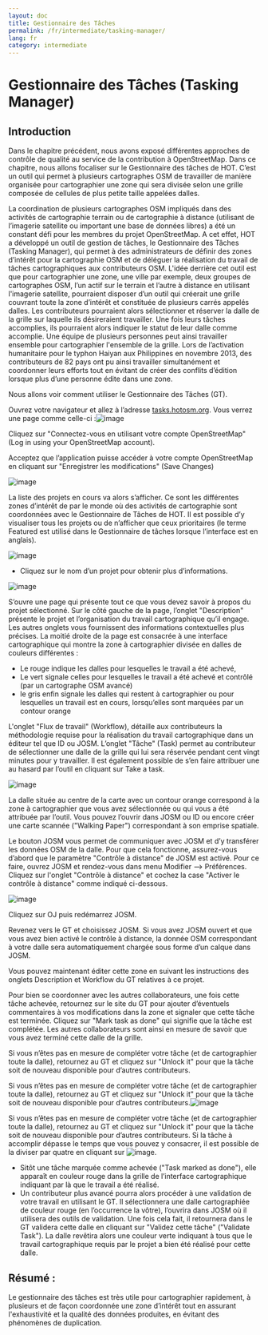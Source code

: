 ```yaml
---
layout: doc
title: Gestionnaire des Tâches
permalink: /fr/intermediate/tasking-manager/
lang: fr
category: intermediate
---
```


Gestionnaire des Tâches (Tasking Manager)
==========================================

Introduction
---------------

Dans le chapitre précédent, nous avons exposé différentes approches de
contrôle de qualité au service de la contribution à OpenStreetMap. Dans
ce chapitre, nous allons focaliser sur le Gestionnaire des tâches de
HOT. C’est un outil qui permet à plusieurs cartographes OSM de
travailler de manière organisée pour cartographier une zone qui sera
divisée selon une grille composée de cellules de plus petite taille
appelées dalles.

La coordination de plusieurs cartographes OSM impliqués dans des
activités de cartographie terrain ou de cartographie à distance
(utilisant de l’imagerie satellite ou important une base de données
libres) a été un constant défi pour les membres du projet OpenStreetMap.
A cet effet, HOT a développé un outil de gestion de tâches, le
Gestionnaire des Tâches (Tasking Manager), qui permet à des
administrateurs de définir des zones d’intérêt pour la cartographie OSM
et de déléguer la réalisation du travail de tâches cartographiques aux
contributeurs OSM. L'idée derrière cet outil est que pour cartographier
une zone, une ville par exemple, deux groupes de cartographes OSM, l’un
actif sur le terrain et l’autre à distance en utilisant l'imagerie
satellite, pourraient disposer d’un outil qui créerait une grille
couvrant toute la zone d’intérêt et constituée de plusieurs carrés
appelés dalles. Les contributeurs pourraient alors sélectionner et
réserver la dalle de la grille sur laquelle ils désireraient travailler.
Une fois leurs tâches accomplies, ils pourraient alors indiquer le
statut de leur dalle comme accomplie. Une équipe de
plusieurs personnes peut ainsi travailler ensemble pour cartographier
l'ensemble de la grille. Lors de l’activation humanitaire pour le typhon
Haiyan aux Philippines en novembre 2013, des contributeurs de 82 pays
ont pu ainsi travailler simultanément et coordonner leurs efforts tout
en évitant de créer des conflits d’édition lorsque plus d’une personne
édite dans une zone.

Nous allons voir comment utiliser le Gestionnaire des Tâches (GT).

Ouvrez votre navigateur et allez à
l’adresse [](http://tasks.hotosm.org)[tasks.hotosm.org](http://tasks.hotosm.org).
Vous verrez une page comme celle-ci :![image](/images/fr/0300-12-26-tasking-manager/image03.png)

Cliquez sur "Connectez-vous en utilisant votre compte OpenStreetMap"
(Log in using your OpenStreetMap account).

Acceptez que l’application puisse accéder à votre compte OpenStreetMap
en cliquant sur "Enregistrer les modifications" (Save Changes)

![image](/images/fr/0300-12-26-tasking-manager/image08.png)

La liste des projets en cours va alors s’afficher. Ce sont les
différentes zones d’intérêt de par le monde où des activités de
cartographie sont coordonnées avec le Gestionnaire de Tâches de HOT. Il
est possible d’y visualiser tous les projets ou de n’afficher que ceux
prioritaires (le terme Featured est utilisé dans le Gestionnaire de
tâches lorsque l’interface est en anglais).

![image](/images/fr/0300-12-26-tasking-manager/image06.png)

-   Cliquez sur le nom d’un projet pour obtenir plus d’informations.

![image](/images/fr/0300-12-26-tasking-manager/image01.png)

S’ouvre une page qui présente tout ce que vous devez savoir à propos du
projet sélectionné. Sur le côté gauche de la page, l’onglet
"Description" présente le projet et l’organisation du travail
cartographique qu’il engage. Les autres onglets vous fournissent des
informations contextuelles plus précises. La moitié droite de la page
est consacrée à une interface cartographique qui montre la zone à
cartographier divisée en dalles de couleurs différentes :

-   Le rouge indique les dalles pour lesquelles le travail a été achevé,
-   Le vert signale celles pour lesquelles le travail a été achevé et
    contrôlé (par un cartographe OSM avancé)
-   le gris enfin signale les dalles qui restent à cartographier ou pour
    lesquelles un travail est en cours, lorsqu’elles sont marquées par
    un contour orange

L'onglet "Flux de travail" (Workflow), détaille aux contributeurs la
méthodologie requise pour la réalisation du travail cartographique dans
un éditeur tel que ID ou JOSM. L’onglet "Tâche" (Task) permet au
contributeur de sélectionner une dalle de la grille qui lui sera
réservée pendant cent vingt minutes pour y travailler. Il est également
possible de s’en faire attribuer une au hasard par l’outil en cliquant
sur Take a task.

![image](/images/fr/0300-12-26-tasking-manager/image00.png)

La dalle située au centre de la carte avec un contour orange correspond
à la zone à cartographier que vous avez sélectionnée ou qui vous a été
attribuée par l’outil. Vous pouvez l’ouvrir dans JOSM ou ID ou encore
créer une carte scannée ("Walking Paper") correspondant à son emprise
spatiale.

Le bouton JOSM vous permet de communiquer avec JOSM et d’y transférer
les données OSM de la dalle. Pour que cela fonctionne, assurez-vous
d’abord que le paramètre "Contrôle à distance" de JOSM est activé. Pour
ce faire, ouvrez JOSM et rendez-vous dans menu Modifier --\>
Préférences. Cliquez sur l'onglet "Contrôle à distance" et cochez la
case "Activer le contrôle à distance" comme indiqué ci-dessous.

![image](/images/fr/0300-12-26-tasking-manager/image07.png)

Cliquez sur OJ puis redémarrez JOSM.

Revenez vers le GT et choisissez JOSM. Si vous avez JOSM ouvert et que
vous avez bien activé le contrôle à distance, la donnée OSM
correspondant à votre dalle sera automatiquement chargée sous forme d’un
calque dans JOSM.

Vous pouvez maintenant éditer cette zone en suivant les instructions des
onglets Description et Workflow du GT relatives à ce projet.

Pour bien se coordonner avec les autres collaborateurs, une fois cette
tâche achevée, retournez sur le site du GT pour ajouter d’éventuels
commentaires à vos modifications dans la zone et signaler que cette
tâche est terminée. Cliquez sur "Mark task as done" qui signifie que la
tâche est complétée. Les autres collaborateurs sont ainsi en mesure de
savoir que vous avez terminé cette dalle de la grille.

Si vous n’êtes pas en mesure de compléter votre tâche (et de
cartographier toute la dalle), retournez au GT et cliquez sur "Unlock
it" pour que la tâche soit de nouveau disponible pour d’autres
contributeurs.

Si vous n’êtes pas en mesure de compléter votre tâche (et de
cartographier toute la dalle), retournez au GT et cliquez sur "Unlock
it" pour que la tâche soit de nouveau disponible pour d’autres
contributeurs.![image](/images/fr/0300-12-26-tasking-manager/image04.png)

Si vous n’êtes pas en mesure de compléter votre tâche (et de
cartographier toute la dalle), retournez au GT et cliquez sur "Unlock
it" pour que la tâche soit de nouveau disponible pour d’autres
contributeurs. Si la tâche à accomplir dépasse le temps que vous pouvez
y consacrer, il est possible de la diviser par quatre en cliquant sur
![image](/images/fr/0300-12-26-tasking-manager/image05.png).

-   Sitôt une tâche marquée comme achevée ("Task marked as done"), elle
    apparaît en couleur rouge dans la grille de l’interface
    cartographique indiquant par là que le travail a été réalisé.
-   Un contributeur plus avancé pourra alors procéder à une validation
    de votre travail en utilisant le GT. Il sélectionnera une dalle
    cartographiée de couleur rouge (en l’occurrence la vôtre), l’ouvrira
    dans JOSM où il utilisera des outils de validation. Une fois cela
    fait, il retournera dans le GT validera cette dalle en cliquant sur
    "Validez cette tâche" ("Validate Task"). La dalle revêtira alors une
    couleur verte indiquant à tous que le travail cartographique requis
    par le projet a bien été réalisé pour cette dalle.

Résumé :
--------

Le gestionnaire des tâches est très utile pour cartographier rapidement,
à plusieurs et de façon coordonnée une zone d’intérêt tout en assurant
l'exhaustivité et la qualité des données produites, en évitant des
phénomènes de duplication.
